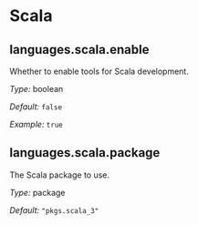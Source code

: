   # Scala
  


## languages\.scala\.enable

Whether to enable tools for Scala development\.



*Type:*
boolean



*Default:*
` false `



*Example:*
` true `



## languages\.scala\.package



The Scala package to use\.



*Type:*
package



*Default:*
` "pkgs.scala_3" `
